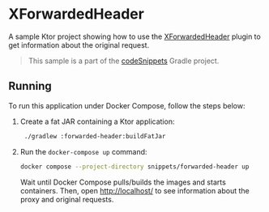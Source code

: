 # XForwardedHeader

A sample Ktor project showing how to use the [XForwardedHeader](https://ktor.io/docs/forward-headers.html) plugin to get information about the original request.
> This sample is a part of the [codeSnippets](../../README.md) Gradle project.

## Running

To run this application under Docker Compose, follow the steps below:
1. Create a fat JAR containing a Ktor application:
   ```Bash
    ./gradlew :forwarded-header:buildFatJar
   ```
2. Run the `docker-compose up` command:
   ```Bash
   docker compose --project-directory snippets/forwarded-header up
   ```
   Wait until Docker Compose pulls/builds the images and starts containers.
   Then, open [http://localhost/](http://localhost/) to see information about the proxy and original requests.